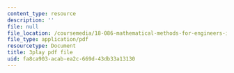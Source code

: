```yaml
---
content_type: resource
description: ''
file: null
file_location: /coursemedia/18-086-mathematical-methods-for-engineers-ii-spring-2006/fa8ca903acabea2c669d43db33a13130_pEuuJ5E7ZS0.pdf
file_type: application/pdf
resourcetype: Document
title: 3play pdf file
uid: fa8ca903-acab-ea2c-669d-43db33a13130
---
```

